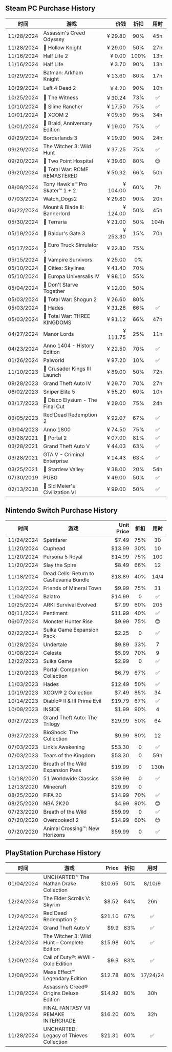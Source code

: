 ## Steam PC Purchase History

| 时间       | 游戏                                     | 价钱           |  折扣 | 用时| 
|------------|-----------------------------------------|---------------:|:-----:|:-----:|
| 11/28/2024 | Assassin's Creed Odyssey               | ¥ 29.80         |  90%  | 45h    |
| 11/28/2024 |  Hollow Knight                         | ¥ 29.00         |  50%  | 27h    |
| 11/16/2024 | Half Life 2                             | ¥ 0.00         |  100%  |  13h    |
| 11/16/2024 | Half Life                               | ¥ 3.70         |  90%  |  13h    |
| 10/29/2024 | Batman: Arkham Knight                   | ¥ 13.60         |  80%  |  17h    |
| 10/29/2024 | Left 4 Dead 2                           | ￥4.20           |  90%  |  10h    |
| 10/25/2024 |  The Witness                           | ￥30.24         |  73%  |  ✅  |
| 10/10/2024 |  Slime Rancher                         | ¥ 17.50	     |  75%  |   ✅ |
| 10/01/2024 |  XCOM 2                                | ¥ 09.50	     |  95%  |  34h |
| 10/01/2024 |  Braid, Anniversary Edition            | ¥ 19.00	     |  75%  |  ✅  |
| 09/29/2024 | Borderlands 3                           | ¥ 19.90	     |  90%  |  24h    |
| 09/29/2024 | The Witcher 3: Wild Hunt                | ¥ 37.25	     |  75%  |  ✅  |
| 09/20/2024 |  Two Point Hospital                    | ¥ 39.60	     |  80%  |  😊  |
| 09/20/2024 |  Total War: ROME REMASTERED            | ¥ 50.32	     |  66%  |  50h |
| 08/08/2024 | Tony Hawk's™ Pro Skater™ 1 + 2          | ¥ 104.00	     |  60%  |  7h  |
| 07/03/2024 | Watch_Dogs2                             | ¥ 29.80	     |  90%  | 20h  |
| 06/22/2024 | Mount & Blade II: Bannerlord            | ¥ 124.00        |  50%  |  45h    |
| 05/30/2024 |  Terraria                              | ¥ 21.00	     |  50%  | 104h |
| 05/19/2024 |  Baldur's Gate 3                       | ¥ 253.30        |  15%  |  70h |
| 05/17/2024 |  Euro Truck Simulator 2                | ¥ 22.80	     |  75%  |      |
| 05/15/2024 |  Vampire Survivors                     | ¥ 25.00	     |  0%   |      |
| 05/10/2024 |  Cities: Skylines                      | ¥ 41.40	     |  70%  |      |
| 05/10/2024 |  Europa Universalis IV                 | ¥ 98.10	     |  55%  |      |
| 05/04/2024 |  Don't Starve Together                 | ¥ 12.00	     |  50%  |      |
| 05/03/2024 |  Total War: Shogun 2                   | ¥ 26.60	     |  80%  |      |
| 05/03/2024 |  Hades                                 | ¥ 31.28         |  66%  |  ✅    |
| 05/03/2024 |  Total War: THREE KINGDOMS             | ¥ 91.12         |  66%  |  47h    |
| 04/27/2024 | Manor Lords                             | ¥ 111.75        |  25%  |  11h   |
| 04/23/2024 | Anno 1404 - History Edition             | ¥ 22.50	     |  70%  | ✅    |
| 01/26/2024 | Palworld                                | ¥ 97.20	     |  10%  |   ✅   |
| 11/10/2023 |  Crusader Kings III Launch             | ¥ 89.00	     |  50%  |  72h    |
| 09/28/2023 | Grand Theft Auto IV                     | ¥ 29.70	     |  70%  | 27h     |
| 06/02/2023 | Sniper Elite 5                          | ¥ 55.20	     |  60%  |  10h  |
| 03/17/2023 |  Disco Elysium - The Final Cut         | ¥ 29.00	     |  75%  |   24h   |
| 03/05/2023 | Red Dead Redemption 2                   | ¥ 92.07	     |  67%  |   ✅   |
| 03/04/2023 | Anno 1800                               | ¥ 74.50	     |  75%  |    ✅  |
| 03/28/2021 |  Portal 2                              | ¥ 07.00         |  81%  |  ✅    |
| 03/28/2021 | Grand Theft Auto V                      | ¥ 44.03         |  63%  |   ✅   |
| 03/28/2021 | GTA V - Criminal Enterprise             | ¥ 14.43         |  63%  | ✅     |
| 03/25/2021 |  Stardew Valley                        | ¥ 38.00         |  20%  |   54h   |
| 07/30/2019 | PUBG                                    | ¥ 49.00	     |  50%  |  ✅    |
| 02/13/2018 |  Sid Meier's Civilization VI           | ¥ 99.00	     |  50%  |   ✅   |

## Nintendo Switch Purchase History

| 时间       | 游戏                                         | Unit Price   |  折扣 | 用时| 
|------------|---------------------------------------------|-------------:|:-----:|:-----:|
| 11/24/2024 | Spiritfarer                                 |$7.49       | 75%   |30|
| 11/20/2024 | Cuphead                                     |$13.99       | 30%   |10|
| 11/20/2024 | Persona 5 Royal                             |$14.99        | 75%   |100|
| 11/20/2024 | Slay the Spire                              |$8.49        | 66%   |12|
| 11/18/2024 | Dead Cells: Return to Castlevania Bundle    |$18.89        | 40%   |14/4|
| 11/12/2024 | Friends of Mineral Town                     | $9.99       |  75%   | 31 |
| 11/04/2024 | Balatro                                     | $14.99       |  0    | ✅ |
| 10/25/2024 | ARK: Survival Evolved                       | $7.99        |  60%  | 205  |
| 06/11/2024 | Pentiment                                   | $11.99       | 40%   |  ✅     |
| 06/07/2024 | Monster Hunter Rise                         | $9.99        |  75%  |  😊 |
| 02/22/2024 | Suika Game Expansion Pack                   | $2.25        |  0    |  ✅ |
| 01/28/2024 | Undertale                                   | $9.89        |  33%  | 7  |
| 01/08/2024 | Celeste                                     | $5.99        |  70%  | 9  |
| 12/22/2023 | Suika Game                                  | $2.99        |  0    | ✅  |
| 11/20/2023 | Portal: Companion Collection                | $6.79        |  67%  |  ✅ |
| 11/03/2023 | Hades                                       | $12.49       |  50%  | ✅  |
| 10/19/2023 | XCOM® 2 Collection                          | $7.49        |  85%  | 34  |
| 10/14/2023 | Diablo® II & III Prime Evil             | $19.79       |  67% | ✅  |
| 10/08/2023 | INSIDE                                  | $1.99        |   90% | 4 |
| 09/27/2023 | Grand Theft Auto: The Trilogy           | $29.99       |  50%  | 64 |
| 09/27/2023 | BioShock: The Collection                | $9.99        | 80%   | 12  |
| 07/03/2023 | Link’s Awakening                        | $53.30       | 0   | ✅  |
| 07/03/2023 | Tears of the Kingdom                    | $53.30       | 0  | 59h |
| 12/13/2020 | Breath of the Wild Expansion Pass       | $19.99       | 0   | 130h  |
| 10/18/2020 | 51 Worldwide Classics                   | $39.99       |  0  | ✅  |
| 12/13/2020 | Minecraft                               | $29.99       | 0   |   |
| 08/25/2020 | FIFA 20                                 | $14.99       |  70%  |  ✅ |
| 08/25/2020 | NBA 2K20                                | $4.99        |  90%  | 😊  |
| 07/23/2020 | Breath of the Wild                      | $59.99       |  0  | ✅  |
| 07/20/2020 | Overcooked! 2                           | $14.99       |  60%  | 😊  |
| 07/20/2020 | Animal Crossing™: New Horizons          | $59.99       |  0  |  ✅ |

## PlayStation Purchase History

| 时间       | 游戏                                          | Price           |  折扣 | 用时| 
|------------|----------------------------------------------|---------------:|:-----:|:-----:|
| 01/04/2024 | UNCHARTED™ The Nathan Drake Collection       | $10.65        |  50%  | 8/10/9  |
| 12/24/2024 | The Elder Scrolls V: Skyrim                  | $8.52        |  84%  | 26h  |
| 12/24/2024 | Red Dead Redemption 2                        | $21.10        |  67%  | ✅  |
| 12/24/2024 | Grand Theft Auto V                           | $9.9        |  83%  |  ✅ |
| 12/24/2024 | The Witcher 3: Wild Hunt – Complete Edition  | $15.98       |  60%  |  ✅ |
| 12/09/2024 | Call of Duty®: WWII - Gold Edition           | $9.9        |  83%  | ✅  |
| 12/08/2024 | Mass Effect™ Legendary Edition               | $12.78        |  80%  |  17/24/24 |
| 11/28/2024 | Assassin’s Creed® Origins Deluxe Edition     | $14.92        |  80%  |  30h  |
| 11/28/2024 | FINAL FANTASY VII REMAKE INTERGRADE          | $16.20       |  60%  | 32h  |
| 11/28/2024 | UNCHARTED: Legacy of Thieves Collection      | $21.31        |  60%  |✅   |